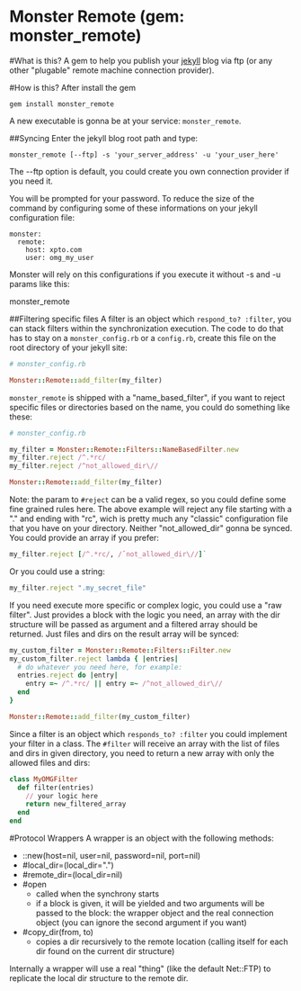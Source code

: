 Monster Remote (gem: monster_remote)
====================================

#What is this?
A gem to help you publish your [jekyll](http://jekyllrb.com) blog via
ftp (or any other "plugable" remote machine connection provider).

#How is this?
After install the gem

    gem install monster_remote

A new executable is gonna be at your service: `monster_remote`.

##Syncing
Enter the jekyll blog root path and type:

    monster_remote [--ftp] -s 'your_server_address' -u 'your_user_here'

The --ftp option is default, you could create you own connection
provider if you need it.

You will be prompted for your password. To reduce the size of the
command by configuring some of these informations on your jekyll
configuration file:

    monster:
      remote:
        host: xpto.com
        user: omg_my_user

Monster will rely on this configurations if you execute it without -s
and -u params like this:

  monster_remote

##Filtering specific files
A filter is an object which `respond_to? :filter`, you can stack
filters within the synchronization execution. The code to do that
has to stay on a `monster_config.rb` or a `config.rb`, create
this file on the root directory of your jekyll site:

```ruby
# monster_config.rb

Monster::Remote::add_filter(my_filter)
```

`monster_remote` is shipped with a "name_based_filter", if you want to
reject specific files or directories based on the name, you could do
something like these:

```ruby
# monster_config.rb

my_filter = Monster::Remote::Filters::NameBasedFilter.new
my_filter.reject /^.*rc/
my_filter.reject /^not_allowed_dir\//

Monster::Remote::add_filter(my_filter)
```

Note: the param to `#reject` can be a valid regex, so you could define
some fine grained rules here. The above example will reject any file
starting with a "." and ending with "rc", wich is pretty much any
"classic" configuration file that you have on your directory. Neither
"not_allowed_dir" gonna be synced. You could provide an array if you prefer:

```ruby
my_filter.reject [/^.*rc/, /ˆnot_allowed_dir\//]`
```

Or you could use a string:

```ruby
my_filter.reject ".my_secret_file"
```

If you need execute more specific or complex logic, you could use a "raw
filter". Just provides a block with the logic you need, an array with
the dir structure will be passed as argument and a filtered array should
be returned. Just files and dirs on the result array will be synced:

```ruby
my_custom_filter = Monster::Remote::Filters::Filter.new
my_custom_filter.reject lambda { |entries|
  # do whatever you need here, for example:
  entries.reject do |entry|
    entry =~ /^.*rc/ || entry =~ /^not_allowed_dir\//
  end
}

Monster::Remote::add_filter(my_custom_filter)
```

Since a filter is an object which `responds_to? :filter` you could
implement your filter in a class. The `#filter` will receive an array
with the list of files and dirs in given directory, you need to return a
new array with only the allowed files and dirs:

```ruby
class MyOMGFilter
  def filter(entries)
    // your logic here
    return new_filtered_array
  end
end
```

#Protocol Wrappers
A wrapper is an object with the following methods:

 * ::new(host=nil, user=nil, password=nil, port=nil)
 * #local_dir=(local_dir=".")
 * #remote_dir=(local_dir=nil)
 * #open
    - called when the synchrony starts
    - if a block is given, it will be yielded and two arguments will be
      passed to the block: the wrapper object and the real connection
      object (you can ignore the second argument if you want)
 * #copy_dir(from, to)
    - copies a dir recursively to the remote location (calling itself
      for each dir found on the current dir structure)

Internally a wrapper will use a real "thing" (like the default Net::FTP)
to replicate the local dir structure to the remote dir.
